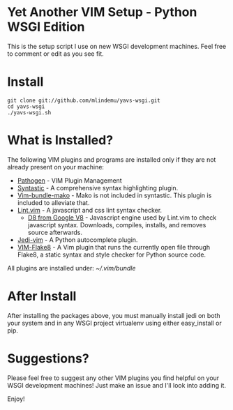 # Yet Another VIM Setup - Python WSGI Edition
This is the setup script I use on new WSGI development machines.  Feel free to comment or edit as you see fit.

# Install
    git clone git://github.com/mlindemu/yavs-wsgi.git
    cd yavs-wsgi
    ./yavs-wsgi.sh

# What is Installed?
The following VIM plugins and programs are installed only if they are not already present on your machine:

* [Pathogen](https://github.com/tpope/vim-pathogen) - VIM Plugin Management
* [Syntastic](https://github.com/scrooloose/syntastic) - A comprehensive syntax highlighting plugin.
* [Vim-bundle-mako](https://github.com/sophacles/vim-bundle-mako) - Mako is not included in syntastic.  This plugin is included to alleviate that.
* [Lint.vim](https://github.com/joestelmach/lint.vim) - A javascript and css lint syntax checker.
    * [D8 from Google V8](https://code.google.com/p/v8/) - Javascript engine used by Lint.vim to check javascript syntax.  Downloads, compiles, installs, and removes source afterwards.
* [Jedi-vim](https://github.com/davidhalter/jedi-vim) - A Python autocomplete plugin.
* [VIM-Flake8](https://github.com/nvie/vim-flake8) - A Vim plugin that runs the currently open file through Flake8, a static syntax and style checker for Python source code. 

All plugins are installed under: *~/.vim/bundle*

# After Install
After installing the packages above, you must manually install jedi on both your system and in any WSGI project virtualenv using either easy_install or pip.

# Suggestions?
Please feel free to suggest any other VIM plugins you find helpful on your WSGI development machines!  Just make an issue and I'll look into adding it.

Enjoy!
